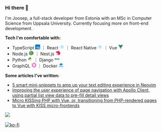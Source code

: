 ### Hi there 👋

I'm Joosep, a full-stack developer from Estonia with an MSc in Computer Science from Uppsala University. Currently focusing more on front-end development.

**Tech I'm comfortable with:**
- TypeScript <img height="16px" alt="TypeScript logo" src="https://raw.githubusercontent.com/github/explore/80688e429a7d4ef2fca1e82350fe8e3517d3494d/topics/typescript/typescript.png" /> ｜ React <img height="16px" alt="React logo" src="https://raw.githubusercontent.com/github/explore/80688e429a7d4ef2fca1e82350fe8e3517d3494d/topics/react/react.png" /> ｜ React Native <img height="16px" alt="React Native logo" src="https://raw.githubusercontent.com/github/explore/80688e429a7d4ef2fca1e82350fe8e3517d3494d/topics/react-native/react-native.png" /> ｜ Vue <img height="16px" alt="Vue logo" src="https://raw.githubusercontent.com/github/explore/80688e429a7d4ef2fca1e82350fe8e3517d3494d/topics/vue/vue.png" />
- Node.js <img height="16px" alt="Node.js logo" src="https://raw.githubusercontent.com/github/explore/80688e429a7d4ef2fca1e82350fe8e3517d3494d/topics/nodejs/nodejs.png" /> ｜ Nest.js <img height="16px" alt="Nest.js logo" src="https://raw.githubusercontent.com/github/explore/37c71fdca4e12086faf8c7009793d2eb588c914e/topics/nestjs/nestjs.png" />
- Python <img height="16px" alt="Python logo" src="https://raw.githubusercontent.com/github/explore/80688e429a7d4ef2fca1e82350fe8e3517d3494d/topics/python/python.png" /> ｜ Django <img height="16px" alt="Django logo" src="https://raw.githubusercontent.com/github/explore/80688e429a7d4ef2fca1e82350fe8e3517d3494d/topics/django/django.png" />
- GraphQL <img height="16px" alt="GraphQL logo" src="https://raw.githubusercontent.com/github/explore/5c058a388828bb5fde0bcafd4bc867b5bb3f26f3/topics/graphql/graphql.png" /> ｜ Docker <img height="16px" alt="Docker logo" src="https://raw.githubusercontent.com/github/explore/80688e429a7d4ef2fca1e82350fe8e3517d3494d/topics/docker/docker.png" />

**Some articles I've written:**

- [5 smart mini-snippets to amp up your text editing experience in Neovim](https://medium.com/scoro-engineering/5-smart-mini-snippets-for-making-text-editing-more-fun-in-neovim-b55ffb96325a)
- [Improving the user experience of page navigation with Apollo Client, using partial list view data to pre-fill detail views](https://medium.com/scoro-engineering/improving-the-user-experience-of-page-navigation-with-apollo-client-ebfca0e83c08)
- [Micro KISSing PHP with Vue, or, transitioning from PHP-rendered pages to Vue with KISS micro-frontends](https://medium.com/scoro-engineering/micro-kissing-php-with-vue-2ed4b6f91a06)

<img src="https://github-readme-stats.vercel.app/api?username=JoosepAlviste&show_icons=true&theme=tokyonight">

[![ko-fi](https://ko-fi.com/img/githubbutton_sm.svg)](https://ko-fi.com/J3J1SA4I2)
